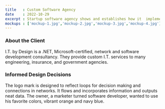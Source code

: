 ```yaml
---
title   : Custom Software Agency
date    : 2022-10-29
excerpt : Startup software agency shows and establishes how it  implements industry standards,
mockups : ['mockup-1.jpg','mockup-2.jpg','mockup-3.jpg','mockup-4.jpg'] 
---
```


### About the Client

I.T. by Design is a .NET, Microsoft-certified, network and software development consultancy. They provide custom I.T. services to many engineering, insurance, and government agencies.

### Informed Design Decisions

The logo mark is designed to reflect loops for decision making and connections in networks. It flows and incorporates information and outputs neat data. The owner, a marketer turned software developer, wanted to use his favorite colors, vibrant orange and navy blue.
